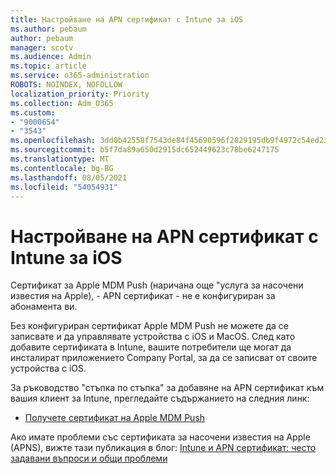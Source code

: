 ```yaml
---
title: Настройване на APN сертификат с Intune за iOS
ms.author: pebaum
author: pebaum
manager: scotv
ms.audience: Admin
ms.topic: article
ms.service: o365-administration
ROBOTS: NOINDEX, NOFOLLOW
localization_priority: Priority
ms.collection: Adm_O365
ms.custom:
- "9000654"
- "3543"
ms.openlocfilehash: 3dd0b42558f7543de84f45690596f2829195db9f4972c54ed239add7fe87b37c
ms.sourcegitcommit: b5f7da89a650d2915dc652449623c78be6247175
ms.translationtype: MT
ms.contentlocale: bg-BG
ms.lasthandoff: 08/05/2021
ms.locfileid: "54054931"
---
```

# <a name="intune-ios-set-up-apns-certificate"></a>Настройване на APN сертификат с Intune за iOS

Сертификат за Apple MDM Push (наричана още "услуга за насочени известия на Apple), - APN сертификат - не е конфигуриран за абонамента ви.

Без конфигуриран сертификат Apple MDM Push не можете да се записвате и да управлявате устройства с iOS и MacOS. След като добавите сертификата в Intune, вашите потребители ще могат да инсталират приложението Company Portal, за да се записват от своите устройства с iOS.

За ръководство "стъпка по стъпка" за добавяне на APN сертификат към вашия клиент за Intune, прегледайте съдържанието на следния линк:

- [Получете сертификат на Apple MDM Push](https://docs.microsoft.com/mem/intune/enrollment/apple-mdm-push-certificate-get)

Ако имате проблеми със сертификата за насочени известия на Apple (APNS), вижте тази публикация в блог: [Intune и APN сертификат: често задавани въпроси и общи проблеми](https://techcommunity.microsoft.com/t5/Intune-Customer-Success/Intune-and-the-APNs-certificate-FAQ-and-common-issues/ba-p/280121)
